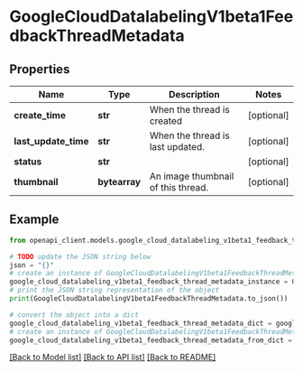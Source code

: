 # GoogleCloudDatalabelingV1beta1FeedbackThreadMetadata


## Properties

Name | Type | Description | Notes
------------ | ------------- | ------------- | -------------
**create_time** | **str** | When the thread is created | [optional] 
**last_update_time** | **str** | When the thread is last updated. | [optional] 
**status** | **str** |  | [optional] 
**thumbnail** | **bytearray** | An image thumbnail of this thread. | [optional] 

## Example

```python
from openapi_client.models.google_cloud_datalabeling_v1beta1_feedback_thread_metadata import GoogleCloudDatalabelingV1beta1FeedbackThreadMetadata

# TODO update the JSON string below
json = "{}"
# create an instance of GoogleCloudDatalabelingV1beta1FeedbackThreadMetadata from a JSON string
google_cloud_datalabeling_v1beta1_feedback_thread_metadata_instance = GoogleCloudDatalabelingV1beta1FeedbackThreadMetadata.from_json(json)
# print the JSON string representation of the object
print(GoogleCloudDatalabelingV1beta1FeedbackThreadMetadata.to_json())

# convert the object into a dict
google_cloud_datalabeling_v1beta1_feedback_thread_metadata_dict = google_cloud_datalabeling_v1beta1_feedback_thread_metadata_instance.to_dict()
# create an instance of GoogleCloudDatalabelingV1beta1FeedbackThreadMetadata from a dict
google_cloud_datalabeling_v1beta1_feedback_thread_metadata_from_dict = GoogleCloudDatalabelingV1beta1FeedbackThreadMetadata.from_dict(google_cloud_datalabeling_v1beta1_feedback_thread_metadata_dict)
```
[[Back to Model list]](../README.md#documentation-for-models) [[Back to API list]](../README.md#documentation-for-api-endpoints) [[Back to README]](../README.md)


